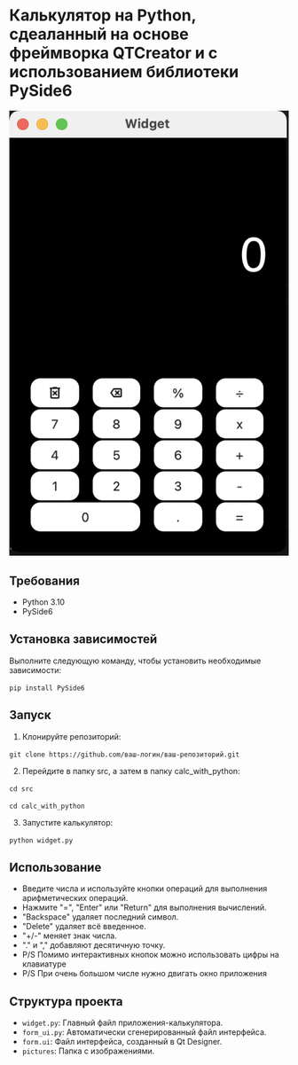 # Калькулятор на Python, сдеаланный на основе фреймворка QTCreator и с использованием библиотеки PySide6

![Вид калькулятора](src/calc_with_python/pictures/template.png)

## Требования

- Python 3.10
- PySide6

## Установка зависимостей

Выполните следующую команду, чтобы установить необходимые зависимости:

```pip install PySide6```

## Запуск

1. Клонируйте репозиторий:

```git clone https://github.com/ваш-логин/ваш-репозиторий.git```

2. Перейдите в папку src, а затем в папку calc_with_python:

```cd src```



```cd calc_with_python```

3. Запустите калькулятор:

```python widget.py```

## Использование

- Введите числа и используйте кнопки операций для выполнения арифметических операций.
- Нажмите "=", "Enter" или "Return" для выполнения вычислений.
- "Backspace" удаляет последний символ.
- "Delete" удаляет всё введенное.
- "+/-" меняет знак числа.
- "." и "," добавляют десятичную точку.
- P/S Помимо интерактивных кнопок можно использовать цифры на клавиатуре
- P/S При очень большом числе нужно двигать окно приложения

## Структура проекта

- `widget.py`: Главный файл приложения-калькулятора.
- `form_ui.py`: Автоматически сгенерированный файл интерфейса.
- `form.ui`: Файл интерфейса, созданный в Qt Designer.
- `pictures`: Папка с изображениями.
